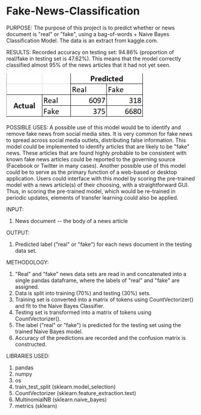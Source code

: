 # Fake-News-Classification

PURPOSE: 
The purpose of this project is to predict whether or news document is "real" or "fake", using a bag-of-words + Naive Bayes Classification Model. The data is an extract from kaggle.com.

RESULTS:
Recorded accuracy on testing set: 94.86% (proportion of real/fake in testing set is 47.62%). This means that the model correctly classified almost 95% of the news articles that it had not yet seen. 

![Confusion Matrix of trained model scoring testing data](ConfusionMatrix.PNG)

POSSIBLE USES:
A possible use of this model would be to identify and remove fake news from social media sites. It is very common for fake news to spread across social media outlets, distributing false information. This model could be implemented to identify articles that are likely to be "fake" news. These articles that are found highly probable to be consistent with known fake news articles could be reported to the governing source (Facebook or Twitter in many cases). Another possible use of this model could be to serve as the primary function of a web-based or desktop application. Users could interface with this model by scoring the pre-trained model with a news article(s) of their choosing, with a straightforward GUI. Thus, in scoring the pre-trained model, which would be re-trained in periodic updates, elements of transfer learning could also be applied. 

INPUT: 
1) News document -- the body of a news article

OUTPUT:
1) Predicted label ("real" or "fake") for each news document in the testing data set.

METHODOLOGY:
1) "Real" and "fake" news data sets are read in and concatenated into a single pandas dataframe, where the labels of "real" and "fake" are assigned.
2) Data is split into training (70%) and testing (30%) sets.
3) Training set is converted into a matrix of tokens using CountVectorizer() and fit to the Naive Bayes Classifier.
4) Testing set is transformed into a matrix of tokens using CountVectorizer().
5) The label ("real" or "fake") is predicted for the testing set using the trained Naive Bayes model.
6) Accuracy of the predictions are recorded and the confusion matrix is constructed.

LIBRARIES USED:
1) pandas
2) numpy
3) os
4) train_test_split (sklearn.model_selection) 
5) CountVectorizer (sklearn.feature_extraction.text)
6) MultinomialNB (sklearn.naive_bayes) 
7) metrics (sklearn) 


